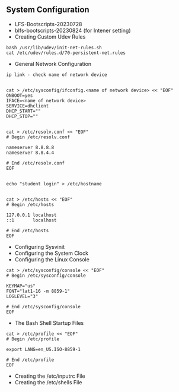 ## System Configuration

- LFS-Bootscripts-20230728
- blfs-bootscripts-20230824 (for Intener setting)
- Creating Custom Udev Rules
```
bash /usr/lib/udev/init-net-rules.sh
cat /etc/udev/rules.d/70-persistent-net.rules
```
- General Network Configuration
```
ip link - check name of network device


cat > /etc/sysconfig/ifconfig.<name of network device> << "EOF"
ONBOOT=yes
IFACE=<name of network device>
SERVICE=dhclient
DHCP_START=""
DHCP_STOP=""


cat > /etc/resolv.conf << "EOF"
# Begin /etc/resolv.conf

nameserver 8.8.8.8
nameserver 8.8.4.4

# End /etc/resolv.conf
EOF


echo "student login" > /etc/hostname


cat > /etc/hosts << "EOF"
# Begin /etc/hosts

127.0.0.1 localhost
::1       localhost

# End /etc/hosts
EOF
```
- Configuring Sysvinit
- Configuring the System Clock
- Configuring the Linux Console
```
cat > /etc/sysconfig/console << "EOF"
# Begin /etc/sysconfig/console

KEYMAP="us"
FONT="lat1-16 -m 8859-1"
LOGLEVEL="3"

# End /etc/sysconfig/console
EOF
```
- The Bash Shell Startup Files
```
cat > /etc/profile << "EOF"
# Begin /etc/profile

export LANG=en_US.ISO-8859-1

# End /etc/profile
EOF
```
- Creating the /etc/inputrc File
- Creating the /etc/shells File
